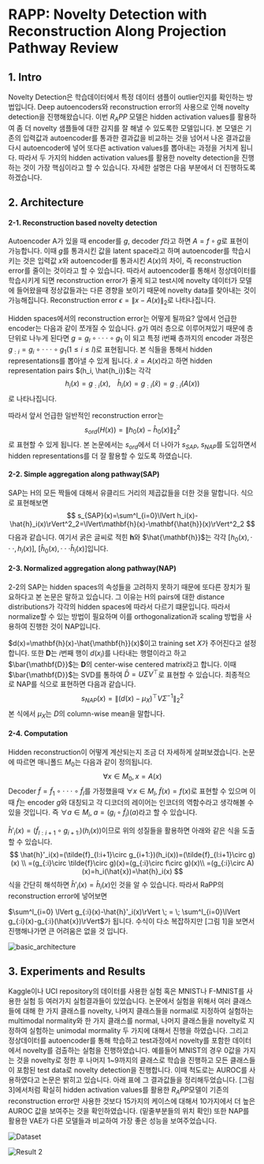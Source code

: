 # RAPP: Novelty Detection with Reconstruction Along Projection Pathway Review

## 1. Intro

Novelty Detection은 학습데이터에서 특정 데이터 샘플이 outlier인지를 확인하는 방법입니다. Deep autoencoders와 reconstruction error의 사용으로 인해 novelty detection을 진행해왔습니다. 이번 $R_APP$ 모델은 hidden activation values를 활용하여  좀 더 novelty 샘플들에 대한 감지를 잘 해낼 수 있도록한 모델입니다. 본 모델은 기존의 입력값과 autoencoder를 통과한 결과값을 비교하는 것을 넘어서 나온 결과값을 다시 autoencoder에 넣어 또다른 activation values를 뽑아내는 과정을 거치게 됩니다. 따라서 두 가지의 hidden activation values를 활용한 novelty detection을 진행하는 것이 가장 핵심이라고 할 수 있습니다. 자세한 설명은 다음 부분에서 더 진행하도록 하겠습니다.



## 2. Architecture

#### 2-1. Reconstruction based novelty detection

Autoencoder A가 있을 때 encoder를 $g$, decoder $f$라고 하면 $A=f \circ g$로 표현이 가능합니다. 이때 $g$를 통과시킨 값을 latent space라고 하며 autoencoder를 학습시키는 것은 입력값 $x$와 autoencoder를 통과시킨 $A(x)$의 차이, 즉 reconstruction error를 줄이는 것이라고 할 수 있습니다. 따라서 autoencoder를 통해서 정상데이터를 학습시키게 되면 reconstruction error가 줄게 되고 test시에 novelty 데이터가 모델에 들어왔을때 정상값들과는 다른 경향을 보이기 때문에 novelty data를 찾아내는 것이 가능해집니다.  Reconstruction error $\epsilon=\lVert x-A(x)\rVert_2$로 나타나집니다.

Hidden spaces에서의 reconstruction error는 어떻게 될까요? 앞에서 언급한 encoder는 다음과 같이 쪼개질 수 있습니다. $g$가 여러 층으로 이루어져있기 때문에 층 단위로 나누게 된다면 $g=g_l\circ\cdot\cdot\cdot\circ g_1$ 이 되고 특정 i번째 층까지의 encoder 과정은 $g_{:i}=g_i\circ\cdot\cdot\cdot\circ g_1 (1\le i\le l)$로 표현됩니다. 본 식들을 통해서 hidden representations를 뽑아낼 수 있게 됩니다. $\hat{x}=A(x)$라고 하면 hidden representation pairs $(h_i, \hat{h_i})$는 각각 
$$
h_i(x)=g_{:i}(x), \; \; \; \;
\hat{h}_i(x)=g_{:i}(\hat{x})=g_{:i}(A(x))
$$
로 나타나집니다. 

따라서 앞서 언급한 일반적인 reconstruction error는
$$
s_{ord}(H(x))=\lVert h_0(x)-\hat{h}_0(x)\rVert^2_2
$$
로 표현할 수 있게 됩니다. 본 논문에서는 $s_{ord}$에서 더 나아가 $s_{SAP}$, $s_{NAP}$를 도입하면서 hidden representations를 더 잘 활용할 수 있도록 하였습니다.



#### 2-2. Simple aggregation along pathway(SAP)

SAP는 H의 모든 짝들에 대해서 유클리드 거리의 제곱값들을 더한 것을 말합니다. 식으로 표현해보면
$$
s_{SAP}(x)=\sum^l_{i=0}\lVert h_i(x)-\hat{h}_i(x)\rVert^2_2=\lVert\mathbf{h}(x)-\mathbf{\hat{h}}(x)\rVert^2_2
$$
다음과 같습니다. 여기서 굵은 글씨로 적힌 $\mathbf{h}$와 $\hat{\mathbf{h}}$는 각각 $[h_0(x), \cdot\cdot\cdot, h_l(x)]$, $[\hat{h}_0(x), \cdot\cdot\cdot \hat{h}_l(x)]$입니다. 



#### 2-3. Normalized aggregation along pathway(NAP)

2-2의 SAP는 hidden spaces의 속성들을 고려하지 못하기 때문에 또다른 장치가 필요하다고 본 논문은 말하고 있습니다. 그 이유는 H의 pairs에 대한 distance distributions가 각각의 hidden spaces에 따라서 다르기 떄문입니다. 따라서 normalize할 수 있는 방법이 필요하며 이를 orthogonalization과 scaling 방법을 사용하여 진행한 것이 NAP입니다.

$d(x)=\mathbf{h}(x)-\hat{\mathbf{h}}(x)$이고 training set $X$가 주어진다고 설정합니다. 또한 $\mathbf{D}$는 $i$번째 행이 $d(x_i)$를 나타내는 행렬이라고 하고 $\bar{\mathbf{D}}$는 $\mathbf{D}$의 center-wise centered matrix라고 합니다. 이때 $\bar{\mathbf{D}}$는 SVD를 통하여 $\bar{D}=U\Sigma V^\top$로 표현할 수 있습니다. 최종적으로 NAP를 식으로 표현하면 다음과 같습니다. 
$$
s_{NAP}(x)=\lVert(d(x)-\mu_X)^\top V{\Sigma}^{-1}\rVert^2_2
$$
본 식에서 $\mu_X$는 $D$의 column-wise mean을 말합니다.



#### 2-4. Computation

Hidden reconstruction이 어떻게 계산되는지 조금 더 자세하게 살펴보겠습니다. 논문에 따르면 매니폴드 $M_0$는 다음과 같이 정의됩니다.
$$
\forall x \in M_0, x=A(x)
$$
Decoder $\tilde{f}=\tilde{f}_1\circ \cdot \cdot \cdot \circ \tilde{f}_l$를 가정했을때 $\forall x \in M_l, \; \tilde{f}(x)=f(x)$로 표현할 수 있으며 이때 $\tilde{f}$는 encoder $g$와 대칭되고 각 디코더의 레이어는 인코더의 역함수라고 생각해볼 수 있을 것입니다. 즉 $\forall a \in M_i, \; a = (g_i \circ \tilde{f}_i)(a)$라고 할 수 있습니다. 

$\hat{h}'_i(x)=(\tilde{f}_{l:i+1}\circ g_{i+1:})(h_i(x))$이므로 위의 성질들을 활용하면 아래와 같은 식을 도출할 수 있습니다.
$$
\hat{h}'_i(x)=(\tilde{f}_{l:i+1}\circ g_{i+1:})(h_i(x))=(\tilde{f}_{l:i+1}\circ g)(x) \\
=(g_{:i}\circ \tilde{f}\circ g)(x)=(g_{:i}\circ f\circ g)(x)\\
=(g_{:i}\circ A)(x)=h_i(\hat{x})=\hat{h}_i(x)
$$
식을 간단히 해석하면 $\hat{h}'_i(x)=\hat{h}_i(x)$인 것을 알 수 있습니다. 따라서 RaPP의 reconstruction error에 넣어보면

$\sum^l_{i=0} \lVert g_{:i}(x)-\hat{h}'_i(x)\rVert \; = \; \sum^l_{i=0}\lVert g_{:i}(x)-g_{:i}(\hat{x})\rVert$가 됩니다. 수식이 다소 복잡하지만 [그림 1]을 보면서 진행해나가면 큰 어려움은 없을 것 입니다.

![basic_architecture](C:\Users\hyuni\blog_blog\assets\images\rapp\1.png)



## 3. Experiments and Results

Kaggle이나 UCI repository의 데이터를 사용한 실험 혹은 MNIST나 F-MNIST를 사용한 실험 등 여러가지 실험결과들이 있었습니다. 논문에서 실험을 위해서 여러 클래스들에 대해 한 가지 클래스를 novelty, 나머지 클래스들을 normal로 지정하여 실험하는 multimodal normality와 한 가지 클래스를 normal, 나머지 클래스들을 novelty로 지정하여 실험하는 unimodal mormality 두 가지에 대해서 진행을 하였습니다. 그리고 정상데이터를 autoencoder를 통해 학습하고 test과정에서 novelty를 포함한 데이터에서 novelty를 검출하는 실험을 진행하였습니다. 예를들어 MNIST의 경우 0값을 가지는 것을 novelty로 정한 후 나머지 1~9까지의 클래스로 학습을 진행하고 모든 클래스들이 포함된 test data로 novelty detection을 진행합니다. 이때 척도로는 AUROC를 사용하였다고 논문은 밝히고 있습니다. 아래 표에 그 결과값들을 정리해두었습니다.  [그림 3]에서처럼 확실히 hidden activation values를 활용한 $R_APP$모델이 기존의 reconstruction error만 사용한 것보다 15가지의 케이스에 대해서 10가지에서 더 높은 AUROC 값을 보여주는 것을 확인하였습니다. (밑줄부분들의 위치 확인)  또한 NAP를 활용한 VAE가 다른 모델들과 비교하여 가장 좋은 성능을 보여주었습니다.

![Dataset](C:\Users\hyuni\blog_blog\assets\images\rapp\2-1.png)

![Result 2](C:\Users\hyuni\blog_blog\assets\images\rapp\2.png)